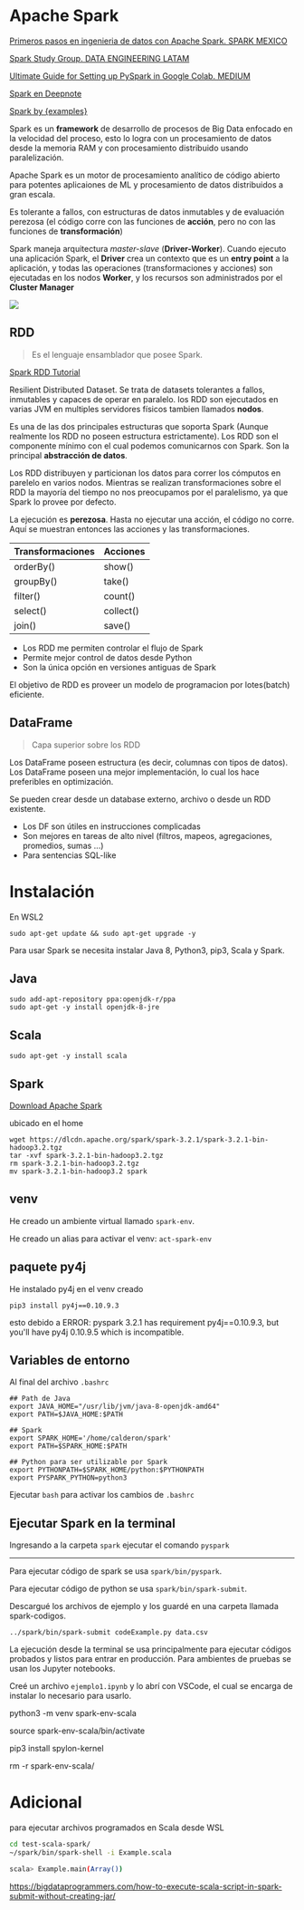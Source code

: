 # Apache Spark

[Primeros pasos en ingenieria de datos con Apache Spark. SPARK MEXICO](https://www.youtube.com/watch?v=0rKrDGS2gkA&ab_channel=SparkMexico)

[Spark Study Group. DATA ENGINEERING LATAM](https://www.youtube.com/playlist?list=PLdxuOh58KNA6CH3sQS6zhuIVKoPllmXiB)

[Ultimate Guide for Setting up PySpark in Google Colab. MEDIUM](https://medium.com/analytics-vidhya/ultimate-guide-for-setting-up-pyspark-in-google-colab-7637f697daf1)

[Spark en Deepnote](https://docs.deepnote.com/integrations/spark)

[Spark by {examples}](https://sparkbyexamples.com/)

Spark es un **framework** de desarrollo de procesos de Big Data enfocado en la velocidad del proceso, esto lo logra con un procesamiento de datos desde la memoria RAM y con procesamiento distribuido usando paralelización.

Apache Spark es un motor de procesamiento analítico de código abierto para potentes aplicaiones de ML y procesamiento de datos distribuidos a gran escala.

Es tolerante a fallos, con estructuras de datos inmutables y de evaluación perezosa (el código corre con las funciones de **acción**, pero no con las funciones de **transformación**)

Spark maneja arquitectura *master-slave* (**Driver-Worker**). Cuando ejecuto una aplicación Spark, el **Driver** crea un contexto que es un **entry point** a la aplicación, y todas las operaciones (transformaciones y acciones) son ejecutadas en los nodos **Worker**, y los recursos son administrados por el **Cluster Manager**

![](https://i0.wp.com/sparkbyexamples.com/wp-content/uploads/2020/02/spark-cluster-overview.png?w=596&ssl=1)

## RDD

> Es el lenguaje ensamblador que posee Spark.

[Spark RDD Tutorial](https://sparkbyexamples.com/spark-rdd-tutorial/)

Resilient Distributed Dataset. Se trata de datasets tolerantes a fallos, inmutables y capaces de operar en paralelo. los RDD son ejecutados en varias JVM en multiples servidores físicos tambien llamados **nodos**. 

Es una de las dos principales estructuras que soporta Spark (Aunque realmente los RDD no poseen estructura estrictamente). Los RDD son el componente mínimo con el cual podemos comunicarnos con Spark. Son la principal **abstracción de datos**.

Los RDD distribuyen y particionan los datos para correr los cómputos en parelelo en varios nodos. Mientras se realizan transformaciones sobre el RDD la mayoría del tiempo no nos preocupamos por el paralelismo, ya que Spark lo provee por defecto. 

La ejecución es **perezosa**. Hasta no ejecutar una acción, el código no corre. Aquí se muestran entonces las acciones y las transformaciones.

Transformaciones | Acciones
---------------- | --------
orderBy() | show()
groupBy() | take()
filter() | count()
select() | collect()
join() | save()

* Los RDD me permiten controlar el flujo de Spark
* Permite mejor control de datos desde Python
* Son la única opción en versiones antiguas de Spark

El objetivo de RDD es proveer un modelo de programacion por lotes(batch) eficiente.

## DataFrame

> Capa superior sobre los RDD

Los DataFrame poseen estructura (es decir, columnas con tipos de datos). Los DataFrame poseen una mejor implementación, lo cual los hace preferibles en optimización.

Se pueden crear desde un database externo, archivo o desde un RDD existente.

* Los DF son útiles en instrucciones complicadas
* Son mejores en tareas de alto nivel (filtros, mapeos, agregaciones, promedios, sumas ...)
* Para sentencias SQL-like

# Instalación

En WSL2

```
sudo apt-get update && sudo apt-get upgrade -y
```

Para usar Spark se necesita instalar Java 8, Python3, pip3, Scala y Spark. 

## Java

```
sudo add-apt-repository ppa:openjdk-r/ppa
sudo apt-get -y install openjdk-8-jre
```

## Scala

```
sudo apt-get -y install scala
```

## Spark

[Download Apache Spark](https://spark.apache.org/downloads.html)

ubicado en el home

```
wget https://dlcdn.apache.org/spark/spark-3.2.1/spark-3.2.1-bin-hadoop3.2.tgz
tar -xvf spark-3.2.1-bin-hadoop3.2.tgz
rm spark-3.2.1-bin-hadoop3.2.tgz
mv spark-3.2.1-bin-hadoop3.2 spark
```

## venv

He creado un ambiente virtual llamado `spark-env`.

He creado un alias para activar el venv: `act-spark-env`

## paquete py4j

He instalado py4j en el venv creado

```
pip3 install py4j==0.10.9.3
```

esto debido a ERROR: pyspark 3.2.1 has requirement py4j==0.10.9.3, but you'll have py4j 0.10.9.5 which is incompatible.

## Variables de entorno

Al final del archivo `.bashrc`

```
## Path de Java
export JAVA_HOME="/usr/lib/jvm/java-8-openjdk-amd64"
export PATH=$JAVA_HOME:$PATH

## Spark
export SPARK_HOME='/home/calderon/spark'
export PATH=$SPARK_HOME:$PATH

## Python para ser utilizable por Spark
export PYTHONPATH=$SPARK_HOME/python:$PYTHONPATH
export PYSPARK_PYTHON=python3
```

Ejecutar `bash` para activar los cambios de `.bashrc`

## Ejecutar Spark en la terminal

Ingresando a la carpeta `spark` ejecutar el comando `pyspark`

---

Para ejecutar código de spark se usa `spark/bin/pyspark`.

Para ejecutar código de python se usa `spark/bin/spark-submit`.

Descargué los archivos de ejemplo y los guardé en una carpeta llamada spark-codigos.

```
../spark/bin/spark-submit codeExample.py data.csv
```

La ejecución desde la terminal se usa principalmente para ejecutar códigos probados y listos para entrar en producción. Para ambientes de pruebas se usan los Jupyter notebooks.

Creé un archivo `ejemplo1.ipynb` y lo abrí con VSCode, el cual se encarga de instalar lo necesario para usarlo.



python3 -m venv spark-env-scala

source spark-env-scala/bin/activate

pip3 install spylon-kernel

 rm -r spark-env-scala/



 # Adicional

 para ejecutar archivos programados en Scala desde WSL

 ```sh
 cd test-scala-spark/
~/spark/bin/spark-shell -i Example.scala

scala> Example.main(Array())
 ```

 https://bigdataprogrammers.com/how-to-execute-scala-script-in-spark-submit-without-creating-jar/